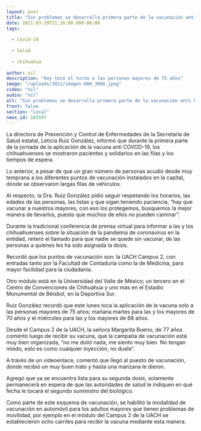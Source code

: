 ```yaml
---
layout: post
title: "Sin problemas se desarrolla primera parte de la vacunación anti COVID-19 en la capital"
date: 2021-03-29T21:16:00.000-06:00
tags:
  
  - Covid-19
  
  - Salud
  
  - chihuahua
  
author: nil
description: "Hoy tocó el turno a las personas mayores de 75 años"
image: "/uploads/2021/images-DAH_3066.jpeg"
video: "nil"
audio: "nil"
alt: "Sin problemas se desarrolla primera parte de la vacunación anti COVID-19 en la capital"
front: false
section: "Local"
news_id: 183597
---
```


La directora de Prevención y Control de Enfermedades de la Secretaría de Salud estatal, Leticia Ruiz González, informó que durante la primera parte de la jornada de la aplicación de la vacuna anti COVOD-19, los chihuahuenses se mostraron pacientes y solidarios en las filas y los tiempos de espera.

 

Lo anterior, a pesar de que un gran número de personas acudió desde muy temprana a los diferentes puntos de vacunación instalados en la capital, donde se observaron largas filas de vehículos.

 

Al respecto, la Dra. Ruiz González pidió seguir respetando los horarios, las edades de las personas, las listas y que sigan teniendo paciencia, “hay que vacunar a nuestros mayores, con eso los protegemos, busquemos la mejor manera de llevarlos, puesto que muchos de ellos no pueden caminar”.

 

Durante la tradicional conferencia de prensa virtual para informar a las y los chihuahuenses sobre la situación de la pandemia de coronavirus en la entidad, reiteró el llamado para que nadie se quede sin vacunar, de las personas a quienes les ha sido asignada la dosis.

 

Recordó que los puntos de vacunación son: la UACH Campus 2, con entradas tanto por la Facultad de Contaduría como la de Medicina, para mayor facilidad para la ciudadanía.

 

Otro módulo está en la Universidad del Valle de México; un tercero en el Centro de Convenciones de Chihuahua y uno más en el Estadio Monumental de Béisbol, en la Deportiva Sur.

 

Ruiz González recordó que este lunes toca la aplicación de la vacuna solo a las personas mayores de 75 años; mañana martes para las y los mayores de 70 años y el miércoles para las y los mayores de 68 años.

 

Desde el Campus 2 de la UACH, la señora Margarita Bueno, de 77 años comentó luego de recibir su vacuna, que la campaña de vacunación está muy bien organizada, “no me dolió nada, me siento muy bien. No tengan miedo, esto es como cualquier inyección, no duele”.

 

A través de un videoenlace, comentó que llegó al puesto de vacunación, donde recibió un muy buen trato y hasta una manzana le dieron.

 

Agregó que ya se encuentra lista para su segunda dosis, solamente permanecerá en espera de que las autoridades de salud le indiquen en qué fecha le tocará el segundo suministro del biológico.

 

Como parte de este esquema de vacunación, se habilitó la modalidad de vacunación en automóvil para los adultos mayores que tienen problemas de movilidad, por ejemplo en el módulo del Campus 2 de la UACH se establecieron ocho carriles para recibir la vacuna mediante esta manera.